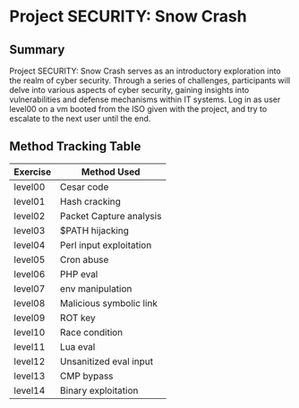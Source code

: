 # Project SECURITY: Snow Crash

## Summary
Project SECURITY: Snow Crash serves as an introductory exploration into the realm of cyber security. Through a series of challenges, participants will delve into various aspects of cyber security, gaining insights into vulnerabilities and defense mechanisms within IT systems.
Log in as user level00 on a vm booted from the ISO given with the project, and try to escalate to the next user until the end.

## Method Tracking Table

| Exercise  | Method Used               |
|-----------|---------------------------|
| level00   | Cesar code                |
| level01   | Hash cracking             |
| level02   | Packet Capture analysis   |
| level03   | $PATH hijacking           |
| level04   | Perl input exploitation   |
| level05   | Cron abuse                |
| level06   | PHP eval                  |
| level07   | env manipulation          |
| level08   | Malicious symbolic link   |
| level09   | ROT key                   |
| level10   | Race condition            |
| level11   | Lua eval                  |
| level12   | Unsanitized eval input    |
| level13   | CMP bypass                |
| level14   | Binary exploitation       |
